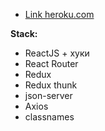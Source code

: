 - [Link heroku.com](https://pizza-test-test.herokuapp.com/)

**Stack:**

- ReactJS + хуки
- React Router
- Redux
- Redux thunk
- json-server
- Axios
- classnames
